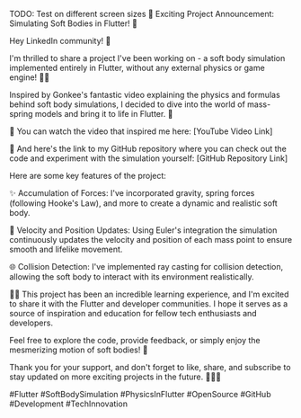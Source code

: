 TODO: Test on different screen sizes
🚀 Exciting Project Announcement: Simulating Soft Bodies in Flutter! 🤖

Hey LinkedIn community! 👋

I'm thrilled to share a project I've been working on - a soft body simulation implemented entirely in Flutter, without any external physics or game engine! 📱💡

Inspired by Gonkee's fantastic video explaining the physics and formulas behind soft body simulations, I decided to dive into the world of mass-spring models and bring it to life in Flutter. 🌟

🎥 You can watch the video that inspired me here: [YouTube Video Link]

📂 And here's the link to my GitHub repository where you can check out the code and experiment with the simulation yourself: [GitHub Repository Link]

Here are some key features of the project:

✨ Accumulation of Forces: I've incorporated gravity, spring forces (following Hooke's Law), and more to create a dynamic and realistic soft body.

🚀 Velocity and Position Updates: Using Euler's integration the simulation continuously updates the velocity and position of each mass point to ensure smooth and lifelike movement.

🌐 Collision Detection: I've implemented ray casting for collision detection, allowing the soft body to interact with its environment realistically.

👨‍💻 This project has been an incredible learning experience, and I'm excited to share it with the Flutter and developer communities. I hope it serves as a source of inspiration and education for fellow tech enthusiasts and developers.

Feel free to explore the code, provide feedback, or simply enjoy the mesmerizing motion of soft bodies! 🌌

Thank you for your support, and don't forget to like, share, and subscribe to stay updated on more exciting projects in the future. 🚀👨‍💻

#Flutter #SoftBodySimulation #PhysicsInFlutter #OpenSource #GitHub #Development #TechInnovation